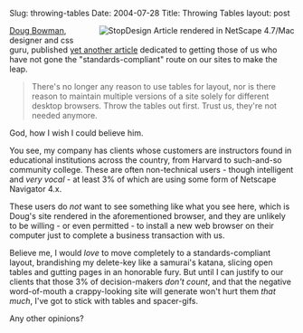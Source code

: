 Slug: throwing-tables
Date: 2004-07-28
Title: Throwing Tables
layout: post

<a href="http://redmonk.net/mt/mt-static/uploads/stopDesignNS47.gif" title="StopDesign Article rendered in NetScape 4.7/Mac"><img  align="right" alt="StopDesign Article rendered in NetScape 4.7/Mac" border="0" class="at-xid-6a010534988cd3970b0120a5b360a6970c " src="http://steveivy.typepad.com/.a/6a010534988cd3970b0120a5b360a6970c-pi" style="margin-left: 1em; margin-bottom:1em;" /></a>
<a href="http://www.stopdesign.com/">Doug Bowman</a>, designer and css guru, published <a href="http://www.stopdesign.com/articles/throwing_tables/">yet another article</a> dedicated to getting those of us who have not gone the "standards-compliant" route on our sites to make the leap.

>There's no longer any reason to use tables for layout, nor is there reason to maintain multiple versions of a site solely for different desktop browsers. Throw the tables out first. Trust us, they're not needed anymore.

God, how I wish I could believe him.

You see, my company has clients whose customers are instructors found in educational institutions across the country, from Harvard to such-and-so community college. These are often non-technical users - though intelligent and *very vocal* - at least 3% of which are using some form of Netscape Navigator 4.x.

These users do *not* want to see something like what you see here, which is Doug's site rendered in the aforementioned browser, and they are unlikely to be willing - or even permitted - to install a new web browser on their computer just to complete a business transaction with us.

Believe me, I would *love* to move completely to a standards-compliant layout, brandishing my delete-key like a samurai's katana, slicing open tables and gutting pages in an honorable fury. But until I can justify to our clients that those 3% of decision-makers *don't count*, and that the negative word-of-mouth a crappy-looking site will generate won't hurt them *that much*, I've got to stick with tables and spacer-gifs.

Any other opinions?
